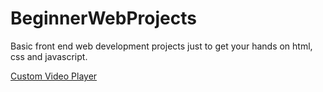 # BeginnerWebProjects
Basic front end web development projects just to get your hands on html, css and javascript.

[Custom Video Player](https://mohit2023.github.io/BeginnerWebProjects/CustomVideoPlayer)
